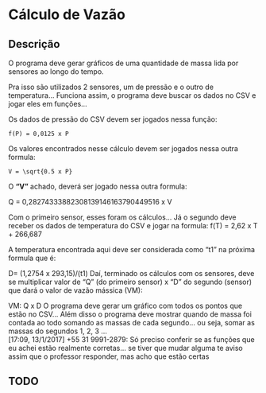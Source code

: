 # Cálculo de Vazão

## Descrição

O programa deve gerar gráficos de uma quantidade de massa lida por sensores ao longo do tempo.

Pra isso são utilizados 2 sensores, um de pressão e o outro de temperatura...
Funciona assim, o programa deve buscar os dados no CSV e jogar eles em funções...

Os dados de pressão do CSV devem ser jogados nessa função:

```
f(P) = 0,0125 x P
```

Os valores encontrados nesse cálculo devem ser jogados nessa outra formula:

```
V = \sqrt{0.5 x P}
```

O **“V”** achado, deverá ser jogado nessa outra formula:

Q = 0,28274333882308139146163790449516 x V

Com o primeiro sensor, esses foram os cálculos... Já o segundo deve receber os dados de temperatura do CSV e jogar na formula:
f(T) = 2,62 x T + 266,687

A temperatura encontrada aqui deve ser considerada como “t1” na próxima formula que é:

D= (1,2754 x 293,15)/(t1) 
Daí, terminado os cálculos com os sensores, deve se multiplicar valor de “Q” (do primeiro sensor) x “D” do segundo (sensor) que dará o valor de vazão mássica (VM):

VM: Q x D
O programa deve gerar um gráfico com todos os pontos que estão no CSV... Além disso o programa deve mostrar quando de massa foi contada ao todo somando as massas de cada segundo... ou seja, somar as massas do segundos 1, 2, 3 ...                        
[17:09, 13/1/2017] +55 31 9991-2879: Só preciso conferir se as funções que eu achei estão realmente corretas... se tiver que mudar alguma te aviso assim que o professor responder, mas acho que estão certas

## TODO


